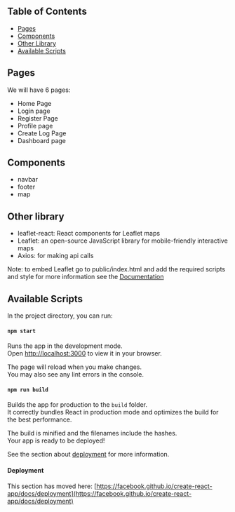 ## Table of Contents
- [Pages](#pages)
- [Components](#components)
- [Other Library](#other-library)
- [Available Scripts](#available-scripts)

## Pages

We will have 6 pages:
- Home Page
- Login page
- Register Page
- Profile page
- Create Log Page
- Dashboard page



## Components
- navbar
- footer
- map


## Other library
- leaflet-react: React components for Leaflet maps
- Leaflet: an open-source JavaScript library for mobile-friendly interactive maps
- Axios: for making api calls

Note: to embed Leaflet go to public/index.html and add the required scripts and style for more information see the <a href="https://leafletjs.com/examples/quick-start/">Documentation</a>


## Available Scripts

In the project directory, you can run:

#### `npm start`

Runs the app in the development mode.\
Open [http://localhost:3000](http://localhost:3000) to view it in your browser.

The page will reload when you make changes.\
You may also see any lint errors in the console.

#### `npm run build`

Builds the app for production to the `build` folder.\
It correctly bundles React in production mode and optimizes the build for the best performance.

The build is minified and the filenames include the hashes.\
Your app is ready to be deployed!

See the section about [deployment](https://facebook.github.io/create-react-app/docs/deployment) for more information.


#### Deployment

This section has moved here: [https://facebook.github.io/create-react-app/docs/deployment](https://facebook.github.io/create-react-app/docs/deployment)
